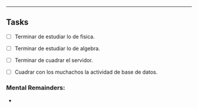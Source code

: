 --- 

## Tasks

- [ ] Terminar de estudiar lo de fisica.
- [ ] Terminar de estudiar lo de algebra.
- [ ] Terminar de cuadrar el servidor.
- [ ] Cuadrar con los muchachos la actividad de base de datos.


### Mental Remainders:

- 
